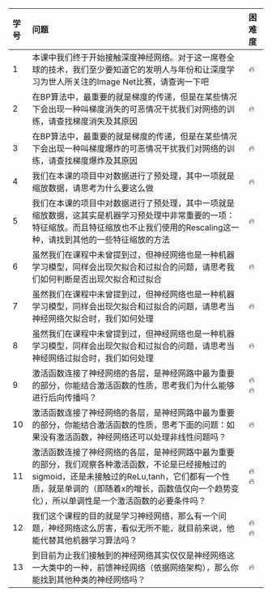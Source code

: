 | 学号    | 问题 | 困难度 |
| :------| :------ | :------ |
|  1     | 本课中我们终于开始接触深度神经网络。对于这一席卷全球的技术，我们至少要知道它的发明人与年份和让深度学习为世人所关注的Image Net比赛，请查询一下吧 | :fire: |
|  2     | 在BP算法中，最重要的就是梯度的传递，但是在某些情况下会出现一种叫梯度消失的可恶情况干扰我们对网络的训练，请查找梯度消失及其原因 | :fire:  |
|  3     | 在BP算法中，最重要的就是梯度的传递，但是在某些情况下会出现一种叫梯度爆炸的可恶情况干扰我们对网络的训练，请查找梯度爆炸及其原因 | :fire: |
|  4     | 我们在本课的项目中对数据进行了预处理，其中一项就是缩放数据，请思考为什么要这么做 | :fire: |
|  5     | 我们在本课的项目中对数据进行了预处理，其中一项就是缩放数据，这其实是机器学习预处理中非常重要的一项：特征缩放。而且特征缩放也不止我们使用的Rescaling这一种，请找到其他的一些特征缩放的方法 | :fire: |
|  6     | 虽然我们在课程中未曾提到过，但神经网络也是一种机器学习模型，同样会出现欠拟合和过拟合的问题，请思考我们如何判断是否出现欠拟合和过拟合 | :fire: |
|  7     | 虽然我们在课程中未曾提到过，但神经网络也是一种机器学习模型，同样会出现欠拟合和过拟合的问题，请思考当神经网络欠拟合时，我们如何处理 | :fire: |
|  8     | 虽然我们在课程中未曾提到过，但神经网络也是一种机器学习模型，同样会出现欠拟合和过拟合的问题，请思考当神经网络过拟合时，我们如何处理 | :fire: |
|  9     | 激活函数连接了神经网络的各层，是神经网路中最为重要的部分，你能结合激活函数的性质，思考我们为什么能够进行后向传播吗？ | :fire: :fire: |
|  10    | 激活函数连接了神经网络的各层，是神经网路中最为重要的部分，你能结合激活函数的性质，思考下面的问题：如果没有激活函数，神经网络还可以处理非线性问题吗？ | :fire: |
|  11    | 激活函数连接了神经网络的各层，是神经网路中最为重要的部分，我们观察各种激活函数，不论是已经接触过的sigmoid，还是未接触过的ReLu,tanh，它们都有一个性质，就是单调的（即随着x的增长，函数值仅向一个趋势变化），所以单调性是一个激活函数的必要条件吗？ | :fire: :fire: |
|  12    | 我们这个课程的目的就是学习神经网络，那么有一个问题，神经网络这么厉害，看似无所不能，就目前来说，他能代替其他机器学习算法吗？ | :fire: :fire: |
|  13    | 到目前为止我们接触到的神经网络其实仅仅是神经网络这一大类中的一种，前馈神经网络（依据网络架构），那么你能找到其他种类的神经网络吗？ | :fire: |